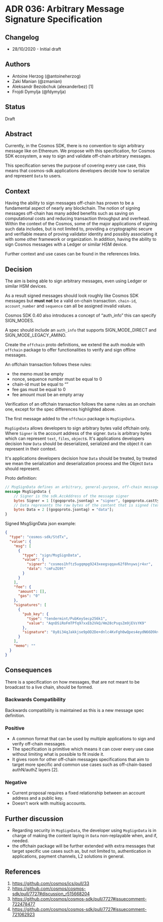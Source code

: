 # ADR 036: Arbitrary Message Signature Specification

## Changelog

- 28/10/2020 - Initial draft

## Authors

- Antoine Herzog (@antoineherzog)
- Zaki Manian (@zmanian)
- Aleksandr Bezobchuk (alexanderbez) [1]
- Frojdi Dymylja (@fdymylja)

## Status

Draft

## Abstract

Currently, in the Cosmos SDK, there is no convention to sign arbitrary message like on Ethereum. We propose with this specification, for Cosmos SDK ecosystem, a way to sign and validate off-chain arbitrary messages.

This specification serves the purpose of covering every use case, this means that cosmos-sdk applications developers decide how to serialize and represent `Data` to users.

## Context

Having the ability to sign messages off-chain has proven to be a fundamental aspect of nearly any blockchain. The notion of signing messages off-chain has many added benefits such as saving on computational costs and reducing transaction throughput and overhead. Within the context of the Cosmos, some of the major applications of signing such data includes, but is not limited to, providing a cryptographic secure and verifiable means of proving validator identity and possibly associating it with some other framework or organization. In addition, having the ability to sign Cosmos messages with a Ledger or similar HSM device.

Further context and use cases can be found in the references links.

## Decision

The aim is being able to sign arbitrary messages, even using Ledger or similar HSM devices.

As a result signed messages should look roughly like Cosmos SDK messages but **must not** be a valid on-chain transaction. `chain-id`, `account_number` and `sequence` can all be assigned invalid values.

Cosmos SDK 0.40 also introduces a concept of “auth_info” this can specify SIGN_MODES.

A spec should include an `auth_info` that supports SIGN_MODE_DIRECT and SIGN_MODE_LEGACY_AMINO.

Create the `offchain` proto definitions, we extend the auth module with `offchain` package to offer functionalities to verify and sign offline messages.

An offchain transaction follows these rules:

- the memo must be empty
- nonce, sequence number must be equal to 0
- chain-id must be equal to “”
- fee gas must be equal to 0
- fee amount must be an empty array

Verification of an offchain transaction follows the same rules as an onchain one, except for the spec differences highlighted above.

The first message added to the `offchain` package is `MsgSignData`.

`MsgSignData` allows developers to sign arbitrary bytes valid offchain only. Where `Signer` is the account address of the signer. `Data` is arbitrary bytes which can represent `text`, `files`, `object`s. It's applications developers decision how `Data` should be deserialized, serialized and the object it can represent in their context.

It's applications developers decision how `Data` should be treated, by treated we mean the serialization and deserialization process and the Object `Data` should represent.

Proto definition:

```proto
// MsgSignData defines an arbitrary, general-purpose, off-chain message
message MsgSignData {
    // Signer is the sdk.AccAddress of the message signer
    bytes Signer = 1 [(gogoproto.jsontag) = "signer", (gogoproto.casttype) = "github.com/cosmos/cosmos-sdk/types.AccAddress"];
    // Data represents the raw bytes of the content that is signed (text, json, etc)
    bytes Data = 2 [(gogoproto.jsontag) = "data"];
}
```

Signed MsgSignData json example:

```json
{
  "type": "cosmos-sdk/StdTx",
  "value": {
    "msg": [
      {
        "type": "sign/MsgSignData",
        "value": {
          "signer": "cosmos1hftz5ugqmpg9243xeegsqqav62f8hnywsjr4xr",
          "data": "cmFuZG9t"
        }
      }
    ],
    "fee": {
      "amount": [],
      "gas": "0"
    },
    "signatures": [
      {
        "pub_key": {
          "type": "tendermint/PubKeySecp256k1",
          "value": "AqnDSiRoFmTPfq97xxEb2VkQ/Hm28cPsqsZm9jEVsYK9"
        },
        "signature": "8y8i34qJakkjse9pOD2De+dnlc4KvFgh0wQpes4eydN66D9kv7cmCEouRrkka9tlW9cAkIL52ErB+6ye7X5aEg=="
      }
    ],
    "memo": ""
  }
}
```

## Consequences

There is a specification on how messages, that are not meant to be broadcast to a live chain, should be formed.

### Backwards Compatibility

Backwards compatibility is maintained as this is a new message spec definition.

### Positive

- A common format that can be used by multiple applications to sign and verify off-chain messages.
- The specification is primitive which means it can cover every use case without limiting what is possible to fit inside it.
- It gives room for other off-chain messages specifications that aim to target more specific and common use cases such as off-chain-based authN/authZ layers [2].

### Negative

- Current proposal requires a fixed relationship between an account address and a public key.
- Doesn't work with multisig accounts.

## Further discussion

- Regarding security in `MsgSignData`, the developer using `MsgSignData` is in charge of making the content laying in `Data` non-replayable when, and if, needed.
- the offchain package will be further extended with extra messages that target specific use cases such as, but not limited to, authentication in applications, payment channels, L2 solutions in general.

## References

1. <https://github.com/cosmos/ics/pull/33>
2. <https://github.com/cosmos/cosmos-sdk/pull/7727#discussion_r515668204>
3. <https://github.com/cosmos/cosmos-sdk/pull/7727#issuecomment-722478477>
4. <https://github.com/cosmos/cosmos-sdk/pull/7727#issuecomment-721062923>

